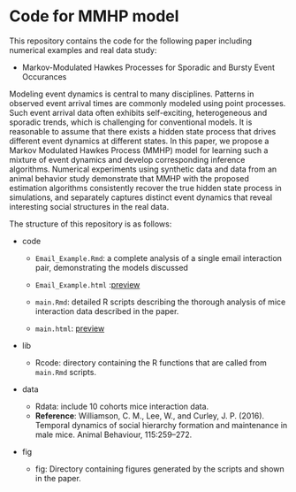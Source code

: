 # Code for MMHP model

This repository contains the code for the following paper including numerical examples and real data study:

- Markov-Modulated Hawkes Processes for Sporadic and Bursty Event Occurances

Modeling event dynamics is central to many disciplines. Patterns in observed event arrival times are commonly modeled using point processes. Such event arrival data often exhibits self-exciting, heterogeneous and sporadic trends, which is challenging for conventional models. It is reasonable to assume that there exists a hidden state process that drives different event dynamics at different states. In this paper, we propose a Markov Modulated Hawkes Process (MMHP) model for learning such a mixture of event dynamics and develop corresponding inference algorithms. Numerical experiments using synthetic data and data from an animal behavior study demonstrate that MMHP with the proposed estimation algorithms consistently recover the true hidden state process in simulations, and separately captures distinct event dynamics that reveal interesting social structures in the real data.

The structure of this repository is as follows:

- code
  - `Email_Example.Rmd`: a complete analysis of a single email interaction pair, demonstrating the models discussed
  - `Email_Example.html` :[preview](https://htmlpreview.github.io/?https://github.com/wendy9217/MMHP/blob/master/code/Email_Example.html)

  - `main.Rmd`: detailed R scripts describing the thorough analysis of mice interaction data described in the paper. 
  - `main.html`: [preview](https://htmlpreview.github.io/?https://github.com/wendy9217/MMHP/blob/master/code/main.html)

- lib
	- Rcode: directory containing the R functions that are called from `main.Rmd` scripts. 

- data
	- Rdata: include 10 cohorts mice interaction data. 
	- **Reference**: Williamson, C. M., Lee, W., and Curley, J. P. (2016). Temporal dynamics of social hierarchy formation and maintenance in male mice. Animal Behaviour, 115:259–272.
  
- fig
	-  fig: Directory containing figures generated by the scripts and shown in the paper.

